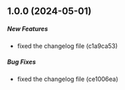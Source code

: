 ## 1.0.0 (2024-05-01)

##### New Features

- fixed the changelog file (c1a9ca53)

##### Bug Fixes

- fixed the changelog file (ce1006ea)

